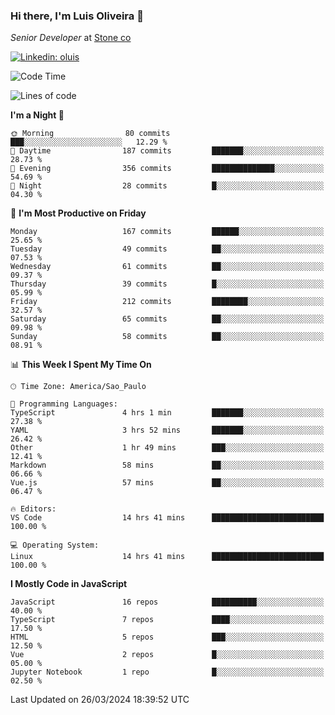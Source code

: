 ### Hi there, I'm Luis Oliveira 👋
*Senior Developer* at [Stone co](https://www.stone.com.br)  

[![Linkedin: oluis](https://img.shields.io/badge/-ooluis-blue?style=flat-square&logo=Linkedin&logoColor=white&link=https://www.linkedin.com/in/ooluis)](https://www.linkedin.com/in/ooluis/)

<!--START_SECTION:waka-->
![Code Time](http://img.shields.io/badge/Code%20Time-3%2C922%20hrs%2030%20mins-blue)

![Lines of code](https://img.shields.io/badge/From%20Hello%20World%20I%27ve%20Written-355.3%20thousand%20lines%20of%20code-blue)

**I'm a Night 🦉** 

```text
🌞 Morning                80 commits          ███░░░░░░░░░░░░░░░░░░░░░░   12.29 % 
🌆 Daytime                187 commits         ███████░░░░░░░░░░░░░░░░░░   28.73 % 
🌃 Evening                356 commits         ██████████████░░░░░░░░░░░   54.69 % 
🌙 Night                  28 commits          █░░░░░░░░░░░░░░░░░░░░░░░░   04.30 % 
```
📅 **I'm Most Productive on Friday** 

```text
Monday                   167 commits         ██████░░░░░░░░░░░░░░░░░░░   25.65 % 
Tuesday                  49 commits          ██░░░░░░░░░░░░░░░░░░░░░░░   07.53 % 
Wednesday                61 commits          ██░░░░░░░░░░░░░░░░░░░░░░░   09.37 % 
Thursday                 39 commits          █░░░░░░░░░░░░░░░░░░░░░░░░   05.99 % 
Friday                   212 commits         ████████░░░░░░░░░░░░░░░░░   32.57 % 
Saturday                 65 commits          ██░░░░░░░░░░░░░░░░░░░░░░░   09.98 % 
Sunday                   58 commits          ██░░░░░░░░░░░░░░░░░░░░░░░   08.91 % 
```


📊 **This Week I Spent My Time On** 

```text
🕑︎ Time Zone: America/Sao_Paulo

💬 Programming Languages: 
TypeScript               4 hrs 1 min         ███████░░░░░░░░░░░░░░░░░░   27.38 % 
YAML                     3 hrs 52 mins       ███████░░░░░░░░░░░░░░░░░░   26.42 % 
Other                    1 hr 49 mins        ███░░░░░░░░░░░░░░░░░░░░░░   12.41 % 
Markdown                 58 mins             ██░░░░░░░░░░░░░░░░░░░░░░░   06.66 % 
Vue.js                   57 mins             ██░░░░░░░░░░░░░░░░░░░░░░░   06.47 % 

🔥 Editors: 
VS Code                  14 hrs 41 mins      █████████████████████████   100.00 % 

💻 Operating System: 
Linux                    14 hrs 41 mins      █████████████████████████   100.00 % 
```

**I Mostly Code in JavaScript** 

```text
JavaScript               16 repos            ██████████░░░░░░░░░░░░░░░   40.00 % 
TypeScript               7 repos             ████░░░░░░░░░░░░░░░░░░░░░   17.50 % 
HTML                     5 repos             ███░░░░░░░░░░░░░░░░░░░░░░   12.50 % 
Vue                      2 repos             █░░░░░░░░░░░░░░░░░░░░░░░░   05.00 % 
Jupyter Notebook         1 repo              █░░░░░░░░░░░░░░░░░░░░░░░░   02.50 % 
```




 Last Updated on 26/03/2024 18:39:52 UTC
<!--END_SECTION:waka-->
